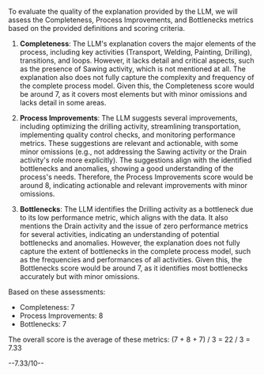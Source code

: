 To evaluate the quality of the explanation provided by the LLM, we will assess the Completeness, Process Improvements, and Bottlenecks metrics based on the provided definitions and scoring criteria.

1. **Completeness**: The LLM's explanation covers the major elements of the process, including key activities (Transport, Welding, Painting, Drilling), transitions, and loops. However, it lacks detail and critical aspects, such as the presence of Sawing activity, which is not mentioned at all. The explanation also does not fully capture the complexity and frequency of the complete process model. Given this, the Completeness score would be around 7, as it covers most elements but with minor omissions and lacks detail in some areas.

2. **Process Improvements**: The LLM suggests several improvements, including optimizing the drilling activity, streamlining transportation, implementing quality control checks, and monitoring performance metrics. These suggestions are relevant and actionable, with some minor omissions (e.g., not addressing the Sawing activity or the Drain activity's role more explicitly). The suggestions align with the identified bottlenecks and anomalies, showing a good understanding of the process's needs. Therefore, the Process Improvements score would be around 8, indicating actionable and relevant improvements with minor omissions.

3. **Bottlenecks**: The LLM identifies the Drilling activity as a bottleneck due to its low performance metric, which aligns with the data. It also mentions the Drain activity and the issue of zero performance metrics for several activities, indicating an understanding of potential bottlenecks and anomalies. However, the explanation does not fully capture the extent of bottlenecks in the complete process model, such as the frequencies and performances of all activities. Given this, the Bottlenecks score would be around 7, as it identifies most bottlenecks accurately but with minor omissions.

Based on these assessments:
- Completeness: 7
- Process Improvements: 8
- Bottlenecks: 7

The overall score is the average of these metrics: (7 + 8 + 7) / 3 = 22 / 3 = 7.33

--7.33/10--